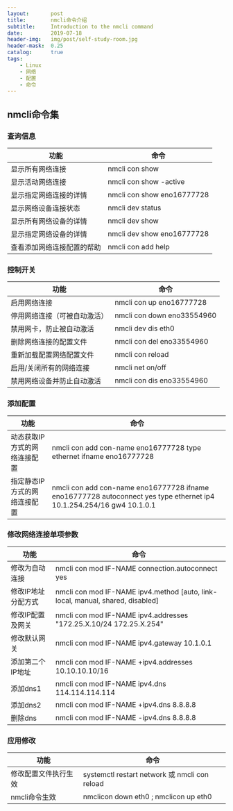 ```yaml
---
layout:       post
title:        nmcli命令介绍
subtitle:     Introduction to the nmcli command
date:         2019-07-18
header-img:   img/post/self-study-room.jpg
header-mask:  0.25
catalog:      true
tags:
    - Linux
    - 网络
    - 配置
    - 命令
---
```


## nmcli命令集

### 查询信息

功能|命令
-|-
显示所有网络连接|nmcli con show
显示活动网络连接|nmcli con show -active
显示指定网络连接的详情|nmcli con show eno16777728
显示网络设备连接状态|nmcli dev status
显示所有网络设备的详情|nmcli dev show
显示指定网络设备的详情|nmcli dev show eno16777728
查看添加网络连接配置的帮助|nmcli con add help 

### 控制开关

功能|命令
-|-
启用网络连接|nmcli con up eno16777728
停用网络连接（可被自动激活）|nmcli con down eno33554960
禁用网卡，防止被自动激活|nmcli dev dis eth0 
删除网络连接的配置文件|nmcli con del eno33554960
重新加载配置网络配置文件|nmcli con reload
启用/关闭所有的网络连接|nmcli net on/off
禁用网络设备并防止自动激活|nmcli con dis eno33554960

### 添加配置

功能|命令
-|-
动态获取IP方式的网络连接配置|nmcli con add con-name eno16777728 type ethernet ifname eno16777728
指定静态IP方式的网络连接配置|nmcli con add con-name eno16777728 ifname eno16777728 autoconnect yes type ethernet ip4 10.1.254.254/16 gw4 10.1.0.1


### 修改网络连接单项参数

功能|命令
-|-
修改为自动连接|nmcli con mod IF-NAME connection.autoconnect yes
修改IP地址分配方式|nmcli con mod IF-NAME ipv4.method [auto, link-local, manual, shared, disabled]
修改IP配置及网关|nmcli con mod IF-NAME ipv4.addresses "172.25.X.10/24 172.25.X.254"
修改默认网关|nmcli con mod IF-NAME ipv4.gateway 10.1.0.1
添加第二个IP地址|nmcli con mod IF-NAME +ipv4.addresses 10.10.10.10/16
添加dns1|nmcli con mod IF-NAME ipv4.dns 114.114.114.114
添加dns2|nmcli con mod IF-NAME +ipv4.dns  8.8.8.8
删除dns|nmcli con mod IF-NAME -ipv4.dns  8.8.8.8

### 应用修改

功能|命令
-|-
修改配置文件执行生效|systemctl restart network 或 nmcli con reload
nmcli命令生效|nmclicon down eth0 ; nmclicon up eth0
